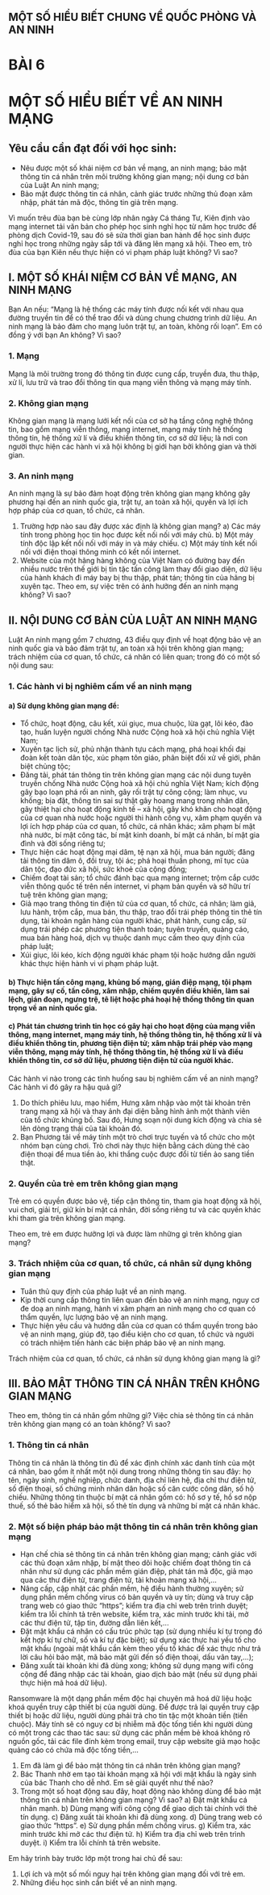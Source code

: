 ## MỘT SỐ HIỂU BIẾT CHUNG VỀ QUỐC PHÒNG VÀ AN NINH

# BÀI 6
# MỘT SỐ HIỂU BIẾT VỀ AN NINH MẠNG

## Yêu cầu cần đạt đối với học sinh:

- Nêu được một số khái niệm cơ bản về mạng, an ninh mạng; bảo mật thông tin cá nhân trên môi trường không gian mạng; nội dung cơ bản của Luật An ninh mạng;
- Bảo mật được thông tin cá nhân, cảnh giác trước những thủ đoạn xâm nhập, phát tán mã độc, thông tin giả trên mạng.

Vì muốn trêu đùa bạn bè cùng lớp nhân ngày Cá tháng Tư, Kiên định vào mạng internet tải văn bản cho phép học sinh nghỉ học từ năm học trước để phòng dịch Covid-19, sau đó sẽ sửa thời gian ban hành để học sinh được nghỉ học trong những ngày sắp tới và đăng lên mạng xã hội.
Theo em, trò đùa của bạn Kiên nếu thực hiện có vi phạm pháp luật không? Vì sao?

## I. MỘT SỐ KHÁI NIỆM CƠ BẢN VỀ MẠNG, AN NINH MẠNG

Bạn An nếu: “Mạng là hệ thống các máy tính được nối kết với nhau qua đường truyền tin để có thể trao đổi và dùng chung chương trình dữ liệu. An ninh mạng là bảo đảm cho mạng luôn trật tự, an toàn, không rối loạn”.
Em có đồng ý với bạn An không? Vì sao?

### 1. Mạng

Mạng là môi trường trong đó thông tin được cung cấp, truyền đưa, thu thập, xử lí, lưu trữ và trao đổi thông tin qua mạng viễn thông và mạng máy tính.

### 2. Không gian mạng

Không gian mạng là mạng lưới kết nối của cơ sở hạ tầng công nghệ thông tin, bao gồm mạng viễn thông, mạng internet, mạng máy tính hệ thống thông tin, hệ thống xử lí và điều khiển thông tin, cơ sở dữ liệu; là nơi con người thực hiện các hành vi xã hội không bị giới hạn bởi không gian và thời gian.

### 3. An ninh mạng

An ninh mạng là sự bảo đảm hoạt động trên không gian mạng không gây phương hại đến an ninh quốc gia, trật tự, an toàn xã hội, quyền và lợi ích hợp pháp của cơ quan, tổ chức, cá nhân.

1. Trường hợp nào sau đây được xác định là không gian mạng?
a) Các máy tính trong phòng học tin học được kết nối nối với máy chủ.
b) Một máy tính độc lập kết nối nối với máy in và máy chiếu.
c) Một máy tính kết nối nối với điện thoại thông minh có kết nối internet.
2. Website của một hãng hàng không của Việt Nam có đường bay đến nhiều nước trên thế giới bị tin tặc tấn công làm thay đổi giao diện, dữ liệu của hành khách đi máy bay bị thu thập, phát tán; thông tin của hãng bị xuyên tạc.
Theo em, sự việc trên có ảnh hưởng đến an ninh mạng không? Vì sao?

## II. NỘI DUNG CƠ BẢN CỦA LUẬT AN NINH MẠNG

Luật An ninh mạng gồm 7 chương, 43 điều quy định về hoạt động bảo vệ an ninh quốc gia và bảo đảm trật tự, an toàn xã hội trên không gian mạng; trách nhiệm của cơ quan, tổ chức, cá nhân có liên quan; trong đó có một số nội dung sau:

### 1. Các hành vi bị nghiêm cấm về an ninh mạng

#### a) Sử dụng không gian mạng để:

- Tổ chức, hoạt động, câu kết, xúi giục, mua chuộc, lừa gạt, lôi kéo, đào tạo, huấn luyện người chống Nhà nước Cộng hoà xã hội chủ nghĩa Việt Nam;
- Xuyên tạc lịch sử, phủ nhận thành tựu cách mạng, phá hoại khối đại đoàn kết toàn dân tộc, xúc phạm tôn giáo, phân biệt đối xử về giới, phân biệt chủng tộc;
- Đăng tải, phát tán thông tin trên không gian mạng các nội dung tuyên truyền chống Nhà nước Cộng hoà xã hội chủ nghĩa Việt Nam; kích động gây bạo loạn phá rối an ninh, gây rối trật tự công cộng; làm nhục, vu khống; bịa đặt, thông tin sai sự thật gây hoang mang trong nhân dân, gây thiệt hại cho hoạt động kinh tế – xã hội, gây khó khăn cho hoạt động của cơ quan nhà nước hoặc người thi hành công vụ, xâm phạm quyền và lợi ích hợp pháp của cơ quan, tổ chức, cá nhân khác; xâm phạm bí mật nhà nước, bí mật công tác, bí mật kinh doanh, bí mật cá nhân, bí mật gia đình và đời sống riêng tư;
- Thực hiện các hoạt động mại dâm, tệ nạn xã hội, mua bán người; đăng tải thông tin dâm ô, đồi truỵ, tội ác; phá hoại thuần phong, mĩ tục của dân tộc, đạo đức xã hội, sức khoẻ của cộng đồng;
- Chiếm đoạt tài sản; tổ chức đánh bạc qua mạng internet; trộm cắp cước viễn thông quốc tế trên nền internet, vi phạm bản quyền và sở hữu trí tuệ trên không gian mạng;
- Giả mạo trang thông tin điện tử của cơ quan, tổ chức, cá nhân; làm giả, lưu hành, trộm cắp, mua bán, thu thập, trao đổi trái phép thông tin thẻ tín dụng, tài khoản ngân hàng của người khác, phát hành, cung cấp, sử dụng trái phép các phương tiện thanh toán; tuyên truyền, quảng cáo, mua bán hàng hoá, dịch vụ thuộc danh mục cấm theo quy định của pháp luật;
- Xúi giục, lôi kéo, kích động người khác phạm tội hoặc hướng dẫn người khác thực hiện hành vi vi phạm pháp luật.

#### b) Thực hiện tấn công mạng, khủng bố mạng, gián điệp mạng, tội phạm mạng, gây sự cố, tấn công, xâm nhập, chiếm quyền điều khiển, làm sai lệch, gián đoạn, ngưng trệ, tê liệt hoặc phá hoại hệ thống thông tin quan trọng về an ninh quốc gia.

#### c) Phát tán chương trình tin học có gây hại cho hoạt động của mạng viễn thông, mạng internet, mạng máy tính, hệ thống thông tin, hệ thống xử lí và điều khiển thông tin, phương tiện điện tử; xâm nhập trái phép vào mạng viễn thông, mạng máy tính, hệ thống thông tin, hệ thống xử lí và điều khiển thông tin, cơ sở dữ liệu, phương tiện điện tử của người khác.

Các hành vi nào trong các tình huống sau bị nghiêm cấm về an ninh mạng? Các hành vi đó gây ra hậu quả gì?
1. Do thích phiêu lưu, mạo hiểm, Hưng xâm nhập vào một tài khoản trên trang mạng xã hội và thay ảnh đại diện bằng hình ảnh một thành viên của tổ chức khủng bố. Sau đó, Hưng soạn nội dung kích động và chia sẻ lên dòng trạng thái của tài khoản đó.
2. Bạn Phương tải về máy tính một trò chơi trực tuyến và tổ chức cho một nhóm bạn cùng chơi. Trò chơi này thực hiện bằng cách dùng thẻ cào điện thoại để mua tiền ảo, khi thắng cuộc được đổi từ tiền ảo sang tiền thật.

### 2. Quyền của trẻ em trên không gian mạng

Trẻ em có quyền được bảo vệ, tiếp cận thông tin, tham gia hoạt động xã hội, vui chơi, giải trí, giữ kín bí mật cá nhân, đời sống riêng tư và các quyền khác khi tham gia trên không gian mạng.

Theo em, trẻ em được hưởng lợi và được làm những gì trên không gian mạng?

### 3. Trách nhiệm của cơ quan, tổ chức, cá nhân sử dụng không gian mạng

- Tuân thủ quy định của pháp luật về an ninh mạng.
- Kịp thời cung cấp thông tin liên quan đến bảo vệ an ninh mạng, nguy cơ đe doạ an ninh mạng, hành vi xâm phạm an ninh mạng cho cơ quan có thẩm quyền, lực lượng bảo vệ an ninh mạng.
- Thực hiện yêu cầu và hướng dẫn của cơ quan có thẩm quyền trong bảo vệ an ninh mạng, giúp đỡ, tạo điều kiện cho cơ quan, tổ chức và người có trách nhiệm tiến hành các biện pháp bảo vệ an ninh mạng.

Trách nhiệm của cơ quan, tổ chức, cá nhân sử dụng không gian mạng là gì?

## III. BẢO MẬT THÔNG TIN CÁ NHÂN TRÊN KHÔNG GIAN MẠNG

Theo em, thông tin cá nhân gồm những gì? Việc chia sẻ thông tin cá nhân trên không gian mạng có an toàn không? Vì sao?

### 1. Thông tin cá nhân

Thông tin cá nhân là thông tin đủ để xác định chính xác danh tính của một cá nhân, bao gồm ít nhất một nội dung trong những thông tin sau đây: họ tên, ngày sinh, nghề nghiệp, chức danh, địa chỉ liên hệ, địa chỉ thư điện tử, số điện thoại, số chứng minh nhân dân hoặc số căn cước công dân, số hộ chiếu. Những thông tin thuộc bí mật cá nhân gồm có: hồ sơ y tế, hồ sơ nộp thuế, số thẻ bảo hiểm xã hội, số thẻ tín dụng và những bí mật cá nhân khác.

### 2. Một số biện pháp bảo mật thông tin cá nhân trên không gian mạng

- Hạn chế chia sẻ thông tin cá nhân trên không gian mạng; cảnh giác với các thủ đoạn xâm nhập, bí mật theo dõi hoặc chiếm đoạt thông tin cá nhân như sử dụng các phần mềm gián điệp, phát tán mã độc, giả mạo qua các thư điện tử, trang điện tử, tài khoản mạng xã hội,...
- Nâng cấp, cập nhật các phần mềm, hệ điều hành thường xuyên; sử dụng phần mềm chống virus có bản quyền và uy tín; dùng và truy cập trang web có giao thức “https”; kiểm tra địa chỉ web trên trình duyệt; kiểm tra lỗi chính tả trên website, kiểm tra, xác minh trước khi tải, mở các thư điện tử, tập tin, đường dẫn liên kết,...
- Đặt mật khẩu cá nhân có cấu trúc phức tạp (sử dụng nhiều kí tự trong đó kết hợp kí tự chữ, số và kí tự đặc biệt); sử dụng xác thực hai yếu tố cho mật khẩu (ngoài mật khẩu cần kèm theo yếu tố khác để xác thực như trả lời câu hỏi bảo mật, mã bảo mật gửi đến số điện thoại, dấu vân tay,...);
- Đăng xuất tài khoản khi đã dùng xong; không sử dụng mạng wifi công cộng để đăng nhập các tài khoản, giao dịch bảo mật (nếu sử dụng phải thực hiện mã hoá dữ liệu).

Ransomware là một dạng phần mềm độc hại chuyên mã hoá dữ liệu hoặc khoá quyền truy cập thiết bị của người dùng. Để được trả lại quyền truy cập thiết bị hoặc dữ liệu, người dùng phải trả cho tin tặc một khoản tiền (tiền chuộc). Máy tính sẽ có nguy cơ bị nhiễm mã độc tống tiền khi người dùng có một trong các thao tác sau: sử dụng các phần mềm bẻ khoá không rõ nguồn gốc, tải các file đính kèm trong email, truy cập website giả mạo hoặc quảng cáo có chứa mã độc tống tiền,...

1. Em đã làm gì để bảo mật thông tin cá nhân trên không gian mạng?
2. Bác Thanh nhờ em tạo tài khoản mạng xã hội với mật khẩu là ngày sinh của bác Thanh cho dễ nhớ. Em sẽ giải quyết như thế nào?
3. Trong một số hoạt động sau đây, hoạt động nào không dùng để bảo mật thông tin cá nhân trên không gian mạng? Vì sao?
a) Đặt mật khẩu cá nhân mạnh.
b) Dùng mạng wifi công cộng để giao dịch tài chính với thẻ tín dụng.
c) Đăng xuất tài khoản khi đã dùng xong.
d) Dùng trang web có giao thức “https”.
e) Sử dụng phần mềm chống virus.
g) Kiểm tra, xác minh trước khi mở các thư điện tử.
h) Kiểm tra địa chỉ web trên trình duyệt.
i) Kiểm tra lỗi chính tả trên website.

Em hãy trình bày trước lớp một trong hai chủ đề sau:
1. Lợi ích và một số mối nguy hại trên không gian mạng đối với trẻ em.
2. Những điều học sinh cần biết về an ninh mạng.
